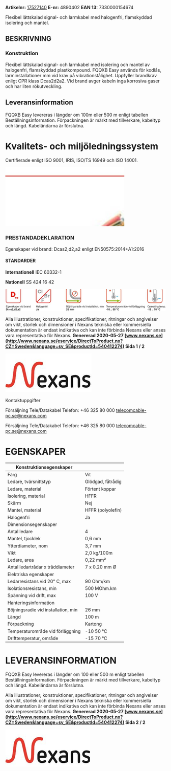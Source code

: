 **Artikelnr:** [17527140](http://www.nexans.se/eservice/DirectToProduct.nx?CZ=Sweden&language=sv&OID=540412274) **E-nr:** 4890402 **EAN 13:** 7330000154674

Flexibel lättskalad signal- och larmkabel med halogenfri, flamskyddad isolering och mantel.

## **BESKRIVNING**

### **Konstruktion**

Flexibel lättskalad signal- och larmkabel med isolering och mantel av halogenfri, flamskyddad plastkompound. FQQXB Easy används för kodlås, larminstallationer mm vid krav på vibrationstålighet. Uppfyller brandkrav enligt CPR klass Dcas2d2a2. Vid brand avger kabeln inga korrosiva gaser och har liten rökutveckling.

## **Leveransinformation**

FQQXB Easy levereras i längder om 100m eller 500 m enligt tabellen Beställningsinformation. Förpackningen är märkt med tillverkare, kabeltyp och längd. Kabeländarna är förslutna.

# **Kvalitets- och miljöledningssystem**

Certifierade enligt ISO 9001, IRIS, ISO/TS 16949 och ISO 14001.

![](_page_0_Picture_10.jpeg)

### **PRESTANDADEKLARATION**

Egenskaper vid brand: Dcas2,d2,a2 enligt EN50575:2014+A1:2016

#### **STANDARDER**

**Internationell** IEC 60332-1

**Nationell** SS 424 16 42

![](_page_0_Figure_16.jpeg)

Alla illustrationer, konstruktioner, specifikationer, ritningar och angivelser om vikt, storlek och dimensioner i Nexans tekniska eller kommersiella dokumentation är endast indikativa och kan inte förbinda Nexans eller anses vara representativa för Nexans. **Genererad 2020-05-27 [www.nexans.se](http://www.nexans.se/eservice/DirectToProduct.nx?CZ=Sweden&language=sv_SE&productId=540412274) Sida 1 / 2**

![](_page_0_Picture_18.jpeg)

Kontaktuppgifter

Försäljning Tele/Datakabel Telefon: +46 325 80 000 telecomcable-pc.se@nexans.com

Försäljning Tele/Datakabel Telefon: +46 325 80 000 telecomcable-pc.se@nexans.com

# **EGENSKAPER**

| Konstruktionsegenskaper             |                   |
|-------------------------------------|-------------------|
| Färg                                | Vit               |
| Ledare, tvärsnittstyp               | Glödgad, fåtrådig |
| Ledare, material                    | Förtent koppar    |
| Isolering, material                 | HFFR              |
| Skärm                               | Nej               |
| Mantel, material                    | HFFR (polyolefin) |
| Halogenfri                          | Ja                |
| Dimensionsegenskaper                |                   |
| Antal ledare                        | 4                 |
| Mantel, tjocklek                    | 0,6 mm            |
| Ytterdiameter, nom                  | 3,7 mm            |
| Vikt                                | 2,0 kg/100m       |
| Ledare, area                        | 0,22 mm²          |
| Antal ledartrådar x tråddiameter    | 7 x 0.20 mm Ø     |
| Elektriska egenskaper               |                   |
| Ledarresistans vid 20° C, max       | 90 Ohm/km         |
| Isolationsresistans, min            | 500 MOhm.km       |
| Spänning vid drift, max             | 100 V             |
| Hanteringsinformation               |                   |
| Böjningsradie vid installation, min | 26 mm             |
| Längd                               | 100 m             |
| Förpackning                         | Kartong           |
| Temperaturområde vid förläggning    | -10  50 °C        |
| Drifttemperatur, område             | -15  70 °C        |

# **LEVERANSINFORMATION**

FQQXB Easy levereras i längder om 100 eller 500 m enligt tabellen Beställningsinformation. Förpackningen är märkt med tillverkare, kabeltyp och längd. Kabeländarna är förslutna.

Alla illustrationer, konstruktioner, specifikationer, ritningar och angivelser om vikt, storlek och dimensioner i Nexans tekniska eller kommersiella dokumentation är endast indikativa och kan inte förbinda Nexans eller anses vara representativa för Nexans. **Genererad 2020-05-27 [www.nexans.se](http://www.nexans.se/eservice/DirectToProduct.nx?CZ=Sweden&language=sv_SE&productId=540412274) Sida 2 / 2**

![](_page_1_Picture_8.jpeg)